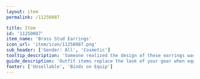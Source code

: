 ```yaml
---
layout: item
permalink: /11250087

title: Item
id: '11250087'
item_name: 'Brass Stud Earrings'
icon_url: 'item/icon/11250087.png'
sub_header: ['Gender: All', 'Cosmetic']
tooltip_description: 'Someone realized the design of these earrings was a little simple, so they just made them really really shiny.'
guide_description: 'Outfit items replace the look of your gear when equipped.'
footer: ['Unsellable', 'Binds on Equip']
---
```

